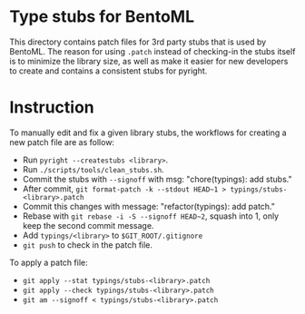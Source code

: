 # Type stubs for BentoML

This directory contains patch files for 3rd party stubs that is used by BentoML.
The reason for using `.patch` instead of checking-in the stubs itself is to
minimize the library size, as well as make it easier for new developers to
create and contains a consistent stubs for pyright.

# Instruction

To manually edit and fix a given library stubs, the workflows for creating a new
patch file are as follow:
- Run `pyright --createstubs <library>`.
- Run `./scripts/tools/clean_stubs.sh`.
- Commit the stubs with `--signoff` with msg: "chore(typings): add <library> stubs."
- After commit, `git format-patch -k --stdout HEAD~1 > typings/stubs-<library>.patch`
- Commit this changes with message: "refactor(typings): add <library> patch."
- Rebase with `git rebase -i -S --signoff HEAD~2`, squash into 1, only keep the second commit message.
- Add `typings/<library>` to `$GIT_ROOT/.gitignore`
- `git push` to check in the patch file.

To apply a patch file:
- `git apply --stat typings/stubs-<library>.patch`
- `git apply --check typings/stubs-<library>.patch`
- `git am --signoff < typings/stubs-<library>.patch`

